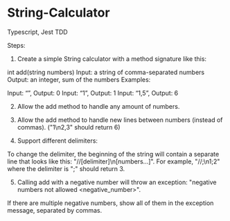# String-Calculator
Typescript, Jest TDD 

Steps:
1. Create a simple String calculator with a method signature like this:

  int add(string numbers)
  Input: a string of comma-separated numbers
  Output: an integer, sum of the numbers
  Examples:
  
  Input: “”, Output: 0
  Input: “1”, Output: 1
  Input: “1,5”, Output: 6

2. Allow the add method to handle any amount of numbers.

3. Allow the add method to handle new lines between numbers (instead of commas). ("1\n2,3" should return 6)

4. Support different delimiters:

  To change the delimiter, the beginning of the string will contain a separate line that looks like this: "//[delimiter]\n[numbers…]". For example, "//;\n1;2"
  where the delimiter is ";" should return 3.

5. Calling add with a negative number will throw an exception: "negative numbers not allowed <negative_number>".

  If there are multiple negative numbers, show all of them in the exception message, separated by commas.
